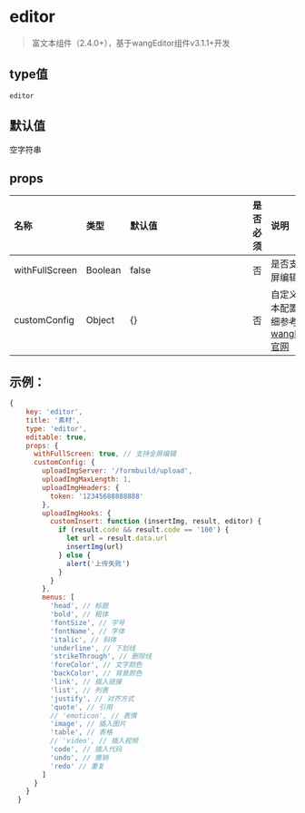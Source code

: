 # editor
> 富文本组件（2.4.0+），基于wangEditor组件v3.1.1+开发

## type值
`editor`

## 默认值

空字符串

## props

名称  | 类型 | <div style="width: 200px">默认值</div> | 是否必须 | 说明
:---- | :---- | :---- | :---- | :----
withFullScreen | Boolean | false | 否 | 是否支持全屏编辑
customConfig | Object | {} | 否 | 自定义富文本配置，详细参考[wangEditor官网](https://www.kancloud.cn/wangfupeng/wangeditor3/335776)

## 示例：
```javascript
{
    key: 'editor',
    title: '素材',
    type: 'editor',
    editable: true,
    props: {
      withFullScreen: true, // 支持全屏编辑
      customConfig: {
        uploadImgServer: '/formbuild/upload',
        uploadImgMaxLength: 1,
        uploadImgHeaders: {
          token: '12345688888888'
        },
        uploadImgHooks: {
          customInsert: function (insertImg, result, editor) {
            if (result.code && result.code == '100') {
              let url = result.data.url
              insertImg(url)
            } else {
              alert('上传失败')
            }
          }
        },
        menus: [
          'head', // 标题
          'bold', // 粗体
          'fontSize', // 字号
          'fontName', // 字体
          'italic', // 斜体
          'underline', // 下划线
          'strikeThrough', // 删除线
          'foreColor', // 文字颜色
          'backColor', // 背景颜色
          'link', // 插入链接
          'list', // 列表
          'justify', // 对齐方式
          'quote', // 引用
          // 'emoticon', // 表情
          'image', // 插入图片
          'table', // 表格
          // 'video', // 插入视频
          'code', // 插入代码
          'undo', // 撤销
          'redo' // 重复
        ]
      }
    }
  }
```
